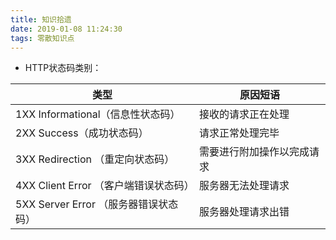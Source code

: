 ```yaml
---
title: 知识拾遗
date: 2019-01-08 11:24:30
tags: 零散知识点
---
```


* HTTP状态码类别：

类型 | 原因短语
--- | ---
1XX Informational（信息性状态码）| 接收的请求正在处理
2XX Success（成功状态码）| 请求正常处理完毕
3XX Redirection （重定向状态码）| 需要进行附加操作以完成请求
4XX Client Error （客户端错误状态码）| 服务器无法处理请求
5XX Server Error （服务器错误状态码）| 服务器处理请求出错